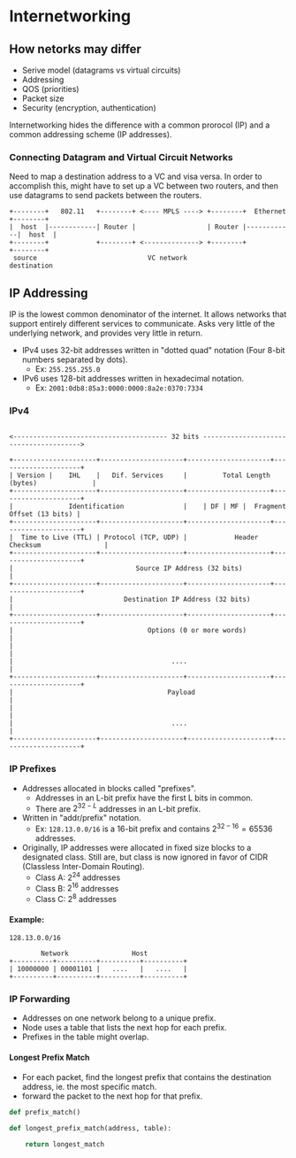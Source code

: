 # Internetworking

## How netorks may differ

- Serive model (datagrams vs virtual circuits)
- Addressing
- QOS (priorities)
- Packet size
- Security (encryption, authentication)

Internetworking hides the difference with a common prorocol (IP) and a common addressing scheme (IP addresses).

### Connecting Datagram and Virtual Circuit Networks

Need to map a destination address to a VC and visa versa. In order to accomplish this, might have to set up a VC between two routers, and then use datagrams to send packets between the routers.

```plaintext
+--------+   802.11   +--------+ <---- MPLS ----> +--------+  Ethernet  +--------+
|  host  |------------| Router |                  | Router |------------|  host  |
+--------+            +--------+ <--------------> +--------+            +--------+
 source                            VC network                           destination
```

## IP Addressing

IP is the lowest common denominator of the internet. It allows networks that support entirely different services to communicate. Asks very little of the underlying network, and provides very little in return.

- IPv4 uses 32-bit addresses written in "dotted quad" notation (Four 8-bit numbers separated by dots).
    - Ex: `255.255.255.0`
- IPv6 uses 128-bit addresses written in hexadecimal notation.
    - Ex: `2001:0db8:85a3:0000:0000:8a2e:0370:7334`


### IPv4

```plaintext

<--------------------------------------- 32 bits --------------------------------------->

+---------------------+---------------------+---------------------+---------------------+
| Version |    IHL    |   Dif. Services     |         Total Length (bytes)              |
+---------------------+---------------------+---------------------+---------------------+
|              Identification               |    | DF | MF |  Fragment Offset (13 bits) |
+---------------------+---------------------+---------------------+---------------------+
|  Time to Live (TTL) | Protocol (TCP, UDP) |            Header Checksum                |
+---------------------+---------------------+---------------------+---------------------+
|                               Source IP Address (32 bits)                             |
+---------------------+---------------------+---------------------+---------------------+
|                            Destination IP Address (32 bits)                           |
+---------------------+---------------------+---------------------+---------------------+
|                                  Options (0 or more words)                            |
|                                                                                       |
|                                        ....                                           |
+---------------------+---------------------+---------------------+---------------------+
|                                       Payload                                         |
|                                                                                       |
|                                        ....                                           |
+---------------------+---------------------+---------------------+---------------------+

```


### IP Prefixes

- Addresses allocated in blocks called "prefixes".
    - Addresses in an L-bit prefix have the first L bits in common.
    - There are $2^{32-L}$ addresses in an L-bit prefix.
- Written in "addr/prefix" notation.
    - Ex: `128.13.0.0/16` is a 16-bit prefix and contains $2^{32-16} = 65536$ addresses.
- Originally, IP addresses were allocated in fixed size blocks to a designated class. Still are, but class is now ignored in favor of CIDR (Classless Inter-Domain Routing).
    - Class A: $2^{24}$ addresses
    - Class B: $2^{16}$ addresses
    - Class C: $2^{8}$ addresses

#### Example:

`128.13.0.0/16`

```plaintext
        Network                Host
+----------+----------+----------+----------+
| 10000000 | 00001101 |   ....   |   ....   |
+----------+----------+----------+----------+
```


### IP Forwarding

- Addresses on one network belong to a unique prefix.
- Node uses a table that lists the next hop for each prefix.
- Prefixes in the table might overlap.

#### Longest Prefix Match

- For each packet, find the longest prefix that contains the destination address, ie. the most specific match.
- forward the packet to the next hop for that prefix.

```python
def prefix_match()

def longest_prefix_match(address, table):
    
    return longest_match
```
